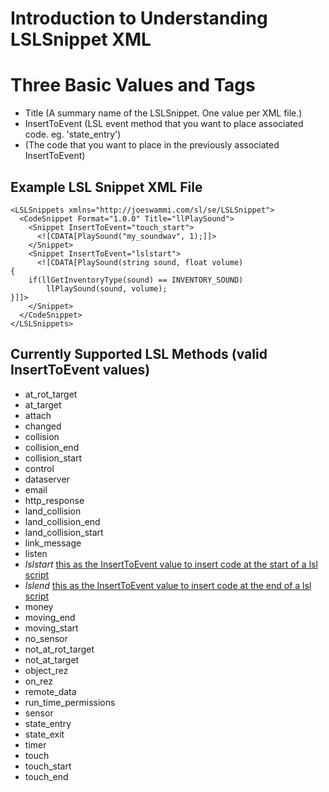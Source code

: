 # Introduction to Understanding LSLSnippet XML #

# Three Basic Values and Tags #
  * Title (A summary name of the LSLSnippet. One value per XML file.)
  * InsertToEvent (LSL event method that you want to place associated code. eg. 'state\_entry')
  * <![CDATA[.md](.md)]> (The code that you want to place in the previously associated InsertToEvent)

## Example LSL Snippet XML File ##
```
<LSLSnippets xmlns="http://joeswammi.com/sl/se/LSLSnippet">
  <CodeSnippet Format="1.0.0" Title="llPlaySound">
    <Snippet InsertToEvent="touch_start">
      <![CDATA[PlaySound("my_soundwav", 1);]]>
    </Snippet>
    <Snippet InsertToEvent="lslstart">
      <![CDATA[PlaySound(string sound, float volume)
{
	if(llGetInventoryType(sound) == INVENTORY_SOUND)
		llPlaySound(sound, volume);
}]]>
    </Snippet>
  </CodeSnippet>
</LSLSnippets>
```

## Currently Supported LSL Methods (valid InsertToEvent values) ##
  * at\_rot\_target
  * at\_target
  * attach
  * changed
  * collision
  * collision\_end
  * collision\_start
  * control
  * dataserver
  * email
  * http\_response
  * land\_collision
  * land\_collision\_end
  * land\_collision\_start
  * link\_message
  * listen
  * _lslstart_ [this as the InsertToEvent value to insert code at the start of a lsl script](Use.md)
  * _lslend_ [this as the InsertToEvent value to insert code at the end of a lsl script](Use.md)
  * money
  * moving\_end
  * moving\_start
  * no\_sensor
  * not\_at\_rot\_target
  * not\_at\_target
  * object\_rez
  * on\_rez
  * remote\_data
  * run\_time\_permissions
  * sensor
  * state\_entry
  * state\_exit
  * timer
  * touch
  * touch\_start
  * touch\_end